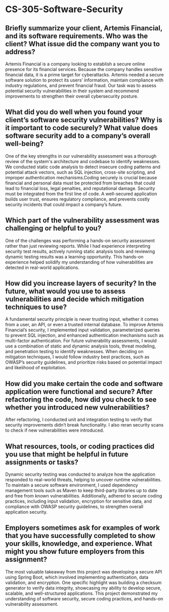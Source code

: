 # CS-305-Software-Security
## Briefly summarize your client, Artemis Financial, and its software requirements. Who was the client? What issue did the company want you to address?
Artemis Financial is a company looking to establish a secure online presence for its financial services. Because the company handles sensitive financial data, it is a prime target for cyberattacks. Artemis needed a secure software solution to protect its users’ information, maintain compliance with industry regulations, and prevent financial fraud. Our task was to assess potential security vulnerabilities in their system and recommend improvements to strengthen their overall cybersecurity posture.
## What did you do well when you found your client’s software security vulnerabilities? Why is it important to code securely? What value does software security add to a company’s overall well-being?
One of the key strengths in our vulnerability assessment was a thorough review of the system's architecture and codebase to identify weaknesses. We conducted static code analysis to detect insecure coding patterns and potential attack vectors, such as SQL injection, cross-site scripting, and improper authentication mechanisms.Coding securely is crucial because financial and personal data must be protected from breaches that could lead to financial loss, legal penalties, and reputational damage. Security must be integrated from the first line of code. A well-secured application builds user trust, ensures regulatory compliance, and prevents costly security incidents that could impact a company’s future.
## Which part of the vulnerability assessment was challenging or helpful to you?
One of the challenges was performing a hands-on security assessment rather than just reviewing reports. While I had experience interpreting security test results, actively running static analysis tools and reviewing dynamic testing results was a learning opportunity. This hands-on experience helped solidify my understanding of how vulnerabilities are detected in real-world applications.
## How did you increase layers of security? In the future, what would you use to assess vulnerabilities and decide which mitigation techniques to use?
A fundamental security principle is never trusting input, whether it comes from a user, an API, or even a trusted internal database. To improve Artemis Financial’s security, I implemented input validation, parameterized queries to prevent SQL injection, and enhanced authentication mechanisms such as multi-factor authentication. For future vulnerability assessments, I would use a combination of static and dynamic analysis tools, threat modeling, and penetration testing to identify weaknesses. When deciding on mitigation techniques, I would follow industry best practices, such as OWASP’s security guidelines, and prioritize risks based on potential impact and likelihood of exploitation.
## How did you make certain the code and software application were functional and secure? After refactoring the code, how did you check to see whether you introduced new vulnerabilities?
After refactoring, I conducted unit and integration testing to verify that security improvements didn’t break functionality. I also reran security scans to check if new vulnerabilities were introduced. 
## What resources, tools, or coding practices did you use that might be helpful in future assignments or tasks?
Dynamic security testing was conducted to analyze how the application responded to real-world threats, helping to uncover runtime vulnerabilities. To maintain a secure software environment, I used dependency management tools such as Maven to keep third-party libraries up to date and free from known vulnerabilities. Additionally, adhered to secure coding practices, including input validation, encryption for sensitive data, and compliance with OWASP security guidelines, to strengthen overall application security.
## Employers sometimes ask for examples of work that you have successfully completed to show your skills, knowledge, and experience. What might you show future employers from this assignment?
The most valuable takeaway from this project was developing a secure API using Spring Boot, which involved implementing authentication, data validation, and encryption. One specific highlight was building a checksum generator to verify data integrity, showcasing my ability to develop secure, scalable, and well-structured applications. This project demonstrated my understanding of software security, secure coding practices, and hands-on vulnerability assessment.
